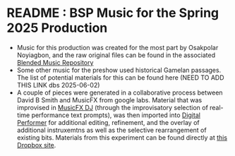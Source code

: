 # README : BSP Music for the Spring 2025 Production
- Music for this production was created for the most part by Osakpolar Noyiagbon, and the raw original files can be found in the associated [Blended Music Repository](https://github.com/CHI-CityTech/Blended_Music/tree/main/Gamelan_Youruba)  
- Some other music for the preshow used historical Gamelan passages.  The list of potential materials for this can be found here (NEED TO ADD THIS LINK dbs 2025-06-02)  
- A couple of pieces were generated in a collaborative process between David B Smith and MusicFX from google labs.  Material that was improvised in [MusicFX DJ](https://labs.google/fx/tools/music-fx-dj) (through the improvisatory selection of real-time performance text prompts), was then imported into [Digital Performer](https://motu.com/en-us/products/software/dp/) for additional editing, refinement, and the overlay of additional instruxemtns as well as the selective rearrangement of existing bits.  Materials from this experiment can be found directly at [this Dropbox site](https://www.dropbox.com/scl/fo/x30r9c080yoxu4xods8d4/ALxYrQ-Kpy6071oKOwjmfG0?rlkey=p00tv0tpi563vrydq8nxrcfre&dl=0).   
